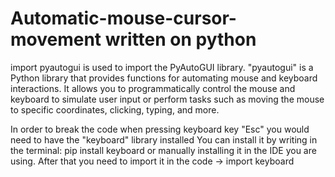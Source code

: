 # Automatic-mouse-cursor-movement written on python

import pyautogui is used to import the PyAutoGUI library.
"pyautogui" is a Python library that provides functions for automating mouse and keyboard interactions.
It allows you to programmatically control the mouse and keyboard to simulate user input or perform tasks such as moving the mouse to specific coordinates, clicking, typing, and more.

In order to break the code when pressing keyboard key "Esc" you would need to have the "keyboard" library installed
You can install it by writing in the terminal: pip install keyboard  or manually installing it in the IDE you are using.
After that you need to import it in the code -> import keyboard 
